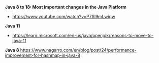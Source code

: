 **Java 8 to 18: Most important changes in the Java Platform**
- https://www.youtube.com/watch?v=P7SI9mLwiqw

**Java 11**
- https://learn.microsoft.com/en-us/java/openjdk/reasons-to-move-to-java-11

**Java 8**
https://www.nagarro.com/en/blog/post/24/performance-improvement-for-hashmap-in-java-8
